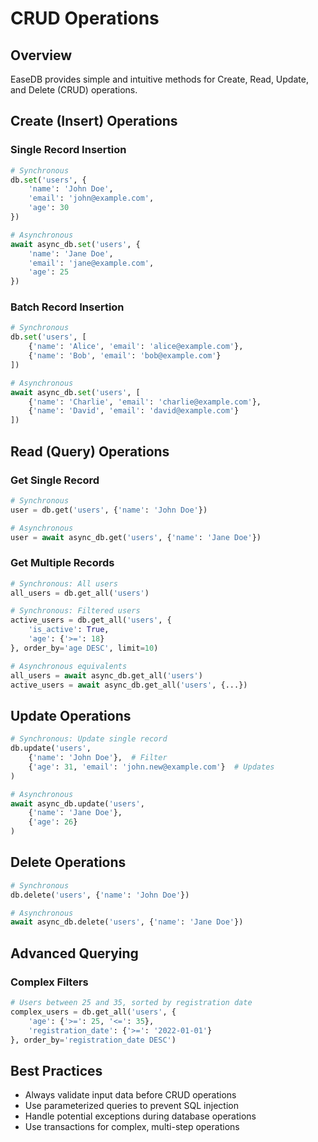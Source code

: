 # CRUD Operations

## Overview
EaseDB provides simple and intuitive methods for Create, Read, Update, and Delete (CRUD) operations.

## Create (Insert) Operations
### Single Record Insertion
```python
# Synchronous
db.set('users', {
    'name': 'John Doe',
    'email': 'john@example.com',
    'age': 30
})

# Asynchronous
await async_db.set('users', {
    'name': 'Jane Doe',
    'email': 'jane@example.com',
    'age': 25
})
```

### Batch Record Insertion
```python
# Synchronous
db.set('users', [
    {'name': 'Alice', 'email': 'alice@example.com'},
    {'name': 'Bob', 'email': 'bob@example.com'}
])

# Asynchronous
await async_db.set('users', [
    {'name': 'Charlie', 'email': 'charlie@example.com'},
    {'name': 'David', 'email': 'david@example.com'}
])
```

## Read (Query) Operations
### Get Single Record
```python
# Synchronous
user = db.get('users', {'name': 'John Doe'})

# Asynchronous
user = await async_db.get('users', {'name': 'Jane Doe'})
```

### Get Multiple Records
```python
# Synchronous: All users
all_users = db.get_all('users')

# Synchronous: Filtered users
active_users = db.get_all('users', {
    'is_active': True,
    'age': {'>=': 18}
}, order_by='age DESC', limit=10)

# Asynchronous equivalents
all_users = await async_db.get_all('users')
active_users = await async_db.get_all('users', {...})
```

## Update Operations
```python
# Synchronous: Update single record
db.update('users', 
    {'name': 'John Doe'},  # Filter
    {'age': 31, 'email': 'john.new@example.com'}  # Updates
)

# Asynchronous
await async_db.update('users', 
    {'name': 'Jane Doe'},
    {'age': 26}
)
```

## Delete Operations
```python
# Synchronous
db.delete('users', {'name': 'John Doe'})

# Asynchronous
await async_db.delete('users', {'name': 'Jane Doe'})
```

## Advanced Querying
### Complex Filters
```python
# Users between 25 and 35, sorted by registration date
complex_users = db.get_all('users', {
    'age': {'>=': 25, '<=': 35},
    'registration_date': {'>=': '2022-01-01'}
}, order_by='registration_date DESC')
```

## Best Practices
- Always validate input data before CRUD operations
- Use parameterized queries to prevent SQL injection
- Handle potential exceptions during database operations
- Use transactions for complex, multi-step operations
